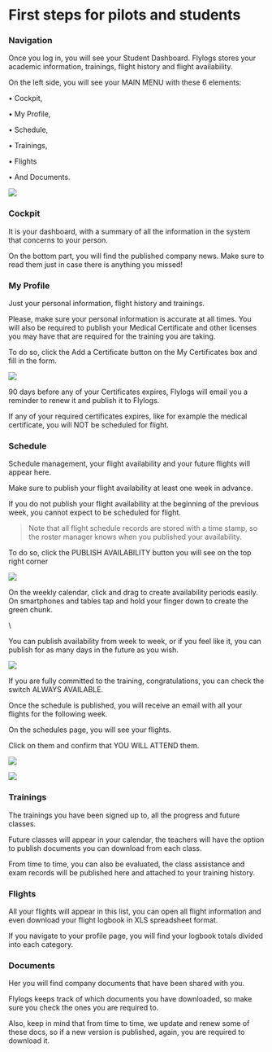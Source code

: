 # First steps for pilots and students

### Navigation

Once you log in, you will see your Student Dashboard. Flylogs stores your academic information, trainings, flight history and flight availability.

On the left side, you will see your MAIN MENU with these 6 elements:



• Cockpit,

• My Profile,

• Schedule,

• Trainings,

• Flights

• And Documents.

![](https://tawk.link/61f94bae9bd1f31184da67e3/kb/attachments/mtLg\_7E61C.png)

### Cockpit

It is your dashboard, with a summary of all the information in the system that concerns to your person.

On the bottom part, you will find the published company news. Make sure to read them just in case there is anything you missed!

### My Profile

Just your personal information, flight history and trainings.

Please, make sure your personal information is accurate at all times. You will also be required to publish your Medical Certificate and other licenses you may have that are required for the training you are taking.

To do so, click the Add a Certificate button on the My Certificates box and fill in the form.

![](https://tawk.link/61f94bae9bd1f31184da67e3/kb/attachments/CrPhsNukOw.png)

90 days before any of your Certificates expires, Flylogs will email you a reminder to renew it and publish it to Flylogs.

If any of your required certificates expires, like for example the medical certificate, you will NOT be scheduled for flight.

### Schedule

Schedule management, your flight availability and your future flights will appear here.

Make sure to publish your flight availability at least one week in advance.&#x20;

If you do not publish your flight availability at the beginning of the previous week, you cannot expect to be scheduled for flight.

> Note that all flight schedule records are stored with a time stamp, so the roster manager knows when you published your availability.

To do so, click the PUBLISH AVAILABILITY button you will see on the top right corner

![](https://tawk.link/61f94bae9bd1f31184da67e3/kb/attachments/voBn7lY2F-.png)

On the weekly calendar, click and drag to create availability periods easily. On smartphones and tables tap and hold your finger down to create the green chunk.

\


You can publish availability from week to week, or if you feel like it, you can publish for as many days in the future as you wish.

![](https://tawk.link/61f94bae9bd1f31184da67e3/kb/attachments/m0UPOouP2Z.png)

If you are fully committed to the training, congratulations, you can check the switch ALWAYS AVAILABLE.

Once the schedule is published, you will receive an email with all your flights for the following week.

On the schedules page, you will see your flights.

Click on them and confirm that YOU WILL ATTEND them.

![](https://tawk.link/61f94bae9bd1f31184da67e3/kb/attachments/Eq98wzKLJM.png)

![](https://tawk.link/61f94bae9bd1f31184da67e3/kb/attachments/4XSPzu2yqD.png)

### Trainings

The trainings you have been signed up to, all the progress and future classes.

Future classes will appear in your calendar, the teachers will have the option to publish documents you can download from each class.

From time to time, you can also be evaluated, the class assistance and exam records will be published here and attached to your training history.

### Flights

All your flights will appear in this list, you can open all flight information and even download your flight logbook in XLS spreadsheet format.

If you navigate to your profile page, you will find your logbook totals divided into each category.

### Documents

Her you will find company documents that have been shared with you.&#x20;

Flylogs keeps track of which documents you have downloaded, so make sure you check the ones you are required to.

Also, keep in mind that from time to time, we update and renew some of these docs, so if a new version is published, again, you are required to download it.

